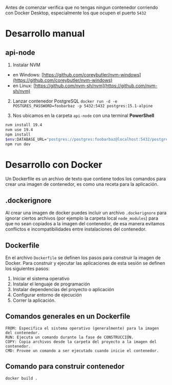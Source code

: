 Antes de comenzar verifica que no tengas ningun contenedor corriendo con Docker Desktop, especialmente los que ocupen el puerto `5432`

# Desarrollo manual

## api-node

1. Instalar NVM
  - en Windows: [https://github.com/coreybutler/nvm-windows](https://github.com/coreybutler/nvm-windows)
  - en Linux: [https://github.com/nvm-sh/nvm](https://github.com/nvm-sh/nvm)

2. Lanzar contenedor PostgreSQL `docker run -d -e POSTGRES_PASSWORD=foobarbaz -p 5432:5432 postgres:15.1-alpine`

3. Nos ubicamos en la carpeta `api-node` con una terminal **PowerShell**

```bash
nvm install 19.4
nvm use 19.4
npm install
$env:DATABASE_URL="postgres://postgres:foobarbaz@localhost:5432/postgres"
npm run dev
```

# Desarrollo con Docker

Un Dockerfile es un archivo de texto que contiene todos los comandos para crear una imagen de contenedor, es como una receta para la aplicación.

## .dockerignore

Al crear una imagen de docker puedes incluir un archivo `.dockerignore` para ignorar ciertos archivos (por ejemplo la carpeta local `node_modules`) para que no sean copiados a la imagen del contenedor, de esa manera evitamos conflictos e incompatibilidades entre instalaciones del contenedor.

## Dockerfile

En el archivo `Dockerfile` se definen los pasos para construir la imagen de Docker. Para construir y ejecutar las aplicaciones de esta sesión se definen los siguientes pasos:

1. Iniciar el sistema operativo
2. Instalar el lenguaje de programación
3. Instalar dependencias del proyecto o aplicación
4. Configurar entorno de ejecución
5. Correr la aplicación.

## Comandos generales en un Dockerfile

```
FROM: Especifica el sistema operativo (generalmente) para la imagen del contenedor.
RUN: Ejecuta un comando durante la fase de CONSTRUCCIÓN.
COPY: Copia archivos desde la carpeta del proyecto a la imagen del contenedor.
CMD: Provee un comando a ser ejecutado cuando inicie el contenedor.
```

## Comando para construir contenedor

`docker build .`
